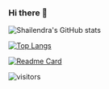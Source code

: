 ### Hi there 👋

<!--
**shailendrabhargava93/shailendrabhargava93** is a ✨ _special_ ✨ repository because its `README.md` (this file) appears on your GitHub profile.

Here are some ideas to get you started:

- 🔭 I’m currently working on ...
- 🌱 I’m currently learning ...
- 👯 I’m looking to collaborate on ...
- 🤔 I’m looking for help with ...
- 💬 Ask me about ...
- 📫 How to reach me: ...
- 😄 Pronouns: ...
- ⚡ Fun fact: ...
-->

![Shailendra's GitHub stats](https://github-readme-stats.vercel.app/api?username=shailendrabhargava93&show_icons=true&theme=radical)

[![Top Langs](https://github-readme-stats.vercel.app/api/top-langs/?username=shailendrabhargava93)](https://github.com/anuraghazra/github-readme-stats)

[![Readme Card](https://github-readme-stats.vercel.app/api/pin/?username=shailendrabhargava93&repo=shailendrabhargava93.github.io)](https://github.com/anuraghazra/github-readme-stats)

![visitors](https://visitor-badge.glitch.me/badge?page_id=shailendrabhargava93)

